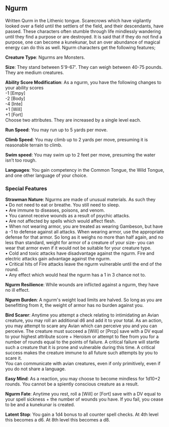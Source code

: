 ## Ngurm
Written Qurm in the Lithenic tongue. Scarecrows which have vigilantly looked over a field until the settlers of the field, and their descendants, have passed. These characters often stumble through life mindlessly wandering until they find a purpose or are destroyed. It is said that if they do not find a purpose, one can become a kunekunar, but an over abundance of magical energy can do this as well. Ngurm characters get the following features;

**Creature Type**: Ngurms are Monsters.

**Size**: They stand between 5'9-67'. They can weigh between 40-75 pounds. They are medium creatures.

**Ability Score Modification**: As a ngurm, you have the following changes to your ability scores    
-1 [Empy]  
-2 [Body]  
-4 [Inte]  
+1 [Will]  
+1 [Fort]  
Choose two attributes. They are increased by a single level each.

**Run Speed**: You may run up to 5 yards per move.

**Climb Speed**: You may climb up to 2 yards per move, presuming it is reasonable terrain to climb.

**Swim speed**: You may swim up to 2 feet per move, presuming the water isn’t too rough.

**Languages**: You gain competency in the Common Tongue, the Wild Tongue, and one other language of your choice.

### Special Features

**Strawman Nature**: Ngurms are made of unusual materials. As such they  
 • Do not need to eat or breathe. You still need to sleep.  
 • Are immune to diseases, poisons, and venom.  
 • You cannot receive wounds as a result of psychic attacks.  
 • Are not affected by spells which would affect flesh.  
 • When not wearing armor, you are treated as wearing Gambeson, but have a -1 to defense against all attacks. When wearing armor, use the appropriate defense for that armor. So long as it weighs no more than half again, and no less than standard, weight for armor of a creature of your size- you can wear that armor even if it would not be suitable for your creature type.  
 • Cold and toxic attacks have disadvantage against the ngurm. Fire and electric attacks gain advantage against the ngurm.  
 • Critical hits of Fire attacks leave the ngurm vulnerable until the end of the round.  
 • Any effect which would heal the ngurm has a 1 in 3 chance not to.

**Ngurm Resilience**: While wounds are inflicted against a ngurm, they have no ill effect.

**Ngurm Burden**: A ngurm's weight load limits are halved. So long as you are benefitting from it, the weight of armor has no burden against you.

**Bird Scarer**: Anytime you attempt a check relating to intimidating an Avian creature, you may roll an additional d6 and add it to your total. As an action, you may attempt to scare any Avian which can perceive you and you can perceive. The creature must succeed a [Will] or [Prcp] save with a DV equal to your highest attribute score + Heroism or attempt to flee from you for a number of rounds equal to the points of failure. A critical failure will startle such a creature that it is prone and vulnerable during this time. A critical success makes the creature immune to all future such attempts by you to scare it.  
You can communicate with avian creatures, even if only primitively, even if you do not share a language.

**Easy Mind**: As a reaction, you may choose to become mindless for 1d10+2 rounds. You cannot be a spiently conscious creature as a result. 

**Ngurm Fate**: Anytime you rest, roll a [Will] or [Fort] save with a DV equal to your spell sickness + the number of wounds you have. If you fail, you cease to be and a kunekunar is created.

**Latent Stop**: You gain a 1d4 bonus to all counter spell checks. At 4th level this becomes a d6. At 8th level this becomes a d8.
